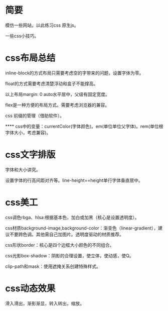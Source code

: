 
# 简要

模仿一些网站，以此练习css 原生js。

一些css小技巧。

# css布局总结

inline-block的方式布局只需要考虑空的字带来的问题，设置字体为零。

float的方式需要考虑清楚浮动和盒子不能撑高。

以上布局margin: 0 auto水平居中，父级有固定宽度。

flex是一种方便的布局方式。需要考虑浏览器的兼容。

css 前缀的管理（借助软件）。

**** css中的变量：currentColor(字体颜色)。em(单位单位父字体)。rem(单位根字体大小，考虑兼容)。

# css文字排版

字体和大小讲究。

设置字体的行高间距对齐等。line-height==height单行字体垂直居中。

# css美工

css调色rbga、hlsa:根据基本色，加白或加黑（核心是设置透明度）。

css材质background-image,background-color：渐变色（linear-gradient），建议不要跨色调。其他需自己加图片。透明度驱动的材质推荐。

css形状border：核心是四个边框大小颜色的不同组合。

css光影box-shadow：阴影的合理设置，使立体，使动感，使Q。

clip-path和mask：使用遮掩关系创建特殊样式。

# css动态效果

滑入滑出，渐影渐显，转入转出，缩放。
